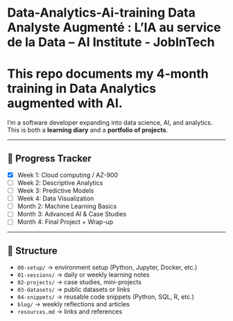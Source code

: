 # Data-Analytics-Ai-training Data Analyste Augmenté : L’IA au service de la Data – AI Institute - JobInTech 

# This repo documents my 4-month training in **Data Analytics augmented with AI**.  
I’m a software developer expanding into data science, AI, and analytics.  
This is both a **learning diary** and a **portfolio of projects**.

---

## 📅 Progress Tracker
- [x] Week 1: Cloud computing / AZ-900
- [ ] Week 2: Descriptive Analytics
- [ ] Week 3: Predictive Models
- [ ] Week 4: Data Visualization
- [ ] Month 2: Machine Learning Basics
- [ ] Month 3: Advanced AI & Case Studies
- [ ] Month 4: Final Project + Wrap-up

---

## 📂 Structure
- `00-setup/` → environment setup (Python, Jupyter, Docker, etc.)  
- `01-sessions/` → daily or weekly learning notes  
- `02-projects/` → case studies, mini-projects  
- `03-datasets/` → public datasets or links  
- `04-snippets/` → reusable code snippets (Python, SQL, R, etc.)  
- `blog/` → weekly reflections and articles  
- `resources.md` → links and references  

